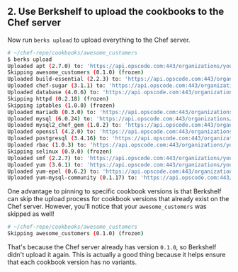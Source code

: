 ## 2. Use Berkshelf to upload the cookbooks to the Chef server

Now run `berks upload` to upload everything to the Chef server.

```bash
# ~/chef-repo/cookbooks/awesome_customers
$ berks upload
Uploaded apt (2.7.0) to: 'https://api.opscode.com:443/organizations/your-org-name'
Skipping awesome_customers (0.1.0) (frozen)
Uploaded build-essential (2.2.3) to: 'https://api.opscode.com:443/organizations/your-org-name'
Uploaded chef-sugar (3.1.1) to: 'https://api.opscode.com:443/organizations/your-org-name'
Uploaded database (4.0.6) to: 'https://api.opscode.com:443/organizations/your-org-name'
Skipping httpd (0.2.18) (frozen)
Skipping iptables (1.0.0) (frozen)
Uploaded mariadb (0.3.0) to: 'https://api.opscode.com:443/organizations/your-org-name'
Uploaded mysql (6.0.24) to: 'https://api.opscode.com:443/organizations/your-org-name'
Uploaded mysql2_chef_gem (1.0.2) to: 'https://api.opscode.com:443/organizations/your-org-name'
Uploaded openssl (4.2.0) to: 'https://api.opscode.com:443/organizations/your-org-name'
Uploaded postgresql (3.4.16) to: 'https://api.opscode.com:443/organizations/your-org-name'
Uploaded rbac (1.0.3) to: 'https://api.opscode.com:443/organizations/your-org-name'
Skipping selinux (0.9.0) (frozen)
Uploaded smf (2.2.7) to: 'https://api.opscode.com:443/organizations/your-org-name'
Uploaded yum (3.6.1) to: 'https://api.opscode.com:443/organizations/your-org-name'
Uploaded yum-epel (0.6.2) to: 'https://api.opscode.com:443/organizations/your-org-name'
Uploaded yum-mysql-community (0.1.17) to: 'https://api.opscode.com:443/organizations/your-org-name'
```

One advantage to pinning to specific cookbook versions is that Berkshelf can skip the upload process for cookbook versions that already exist on the Chef server. However, you'll notice that your `awesome_customers` was skipped as well!

```bash
# ~/chef-repo/cookbooks/awesome_customers
Skipping awesome_customers (0.1.0) (frozen)
```

That's because the Chef server already has version `0.1.0`, so Berkshelf didn't upload it again. This is actually a good thing because it helps ensure that each cookbook version has no variants.
